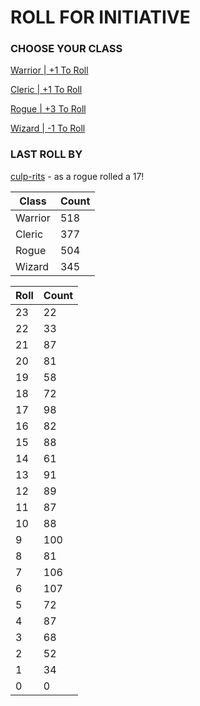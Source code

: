 # ROLL FOR INITIATIVE
### CHOOSE YOUR CLASS

[Warrior | +1 To Roll](https://github.com/benjaminsampica/benjaminsampica/issues/new?title=roll%7Cwarrior&body=Just+click+%27Submit+new+issue%27.)

[Cleric | +1 To Roll](https://github.com/benjaminsampica/benjaminsampica/issues/new?title=roll%7Ccleric&body=Just+click+%27Submit+new+issue%27.)

[Rogue | +3 To Roll](https://github.com/benjaminsampica/benjaminsampica/issues/new?title=roll%7Crogue&body=Just+click+%27Submit+new+issue%27.)

[Wizard | -1 To Roll](https://github.com/benjaminsampica/benjaminsampica/issues/new?title=roll%7Cwizard&body=Just+click+%27Submit+new+issue%27.)
### LAST ROLL BY
[culp-rits](https://www.github.com/culp-rits) - as a rogue rolled a 17!

|Class|Count|
|-|-|
|Warrior|518|
|Cleric|377|
|Rogue|504|
|Wizard|345|

|Roll|Count|
|-|-|
|23|22
|22|33
|21|87
|20|81
|19|58
|18|72
|17|98
|16|82
|15|88
|14|61
|13|91
|12|89
|11|87
|10|88
|9|100
|8|81
|7|106
|6|107
|5|72
|4|87
|3|68
|2|52
|1|34
|0|0
